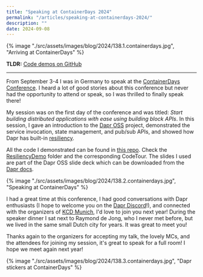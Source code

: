 ```yaml
---
title: "Speaking at ContainerDays 2024"
permalink: "/articles/speaking-at-containerdays-2024/"
description: ""
date: 2024-09-08
---
```


{% image "./src/assets/images/blog/2024/138.1.containerdays.jpg", "Arriving at ContainerDays" %}

**TLDR:** <a href="https://github.com/diagrid-labs/dapr-resiliency-and-durable-execution" target="_blank">Code demos on GitHub</a>

---

From September 3-4 I was in Germany to speak at the [ContainerDays Conference](https://www.containerdays.io/containerdays-conference-2024/). I heard a lot of good stories about this conference but never had the opportunity to attend or speak, so I was thrilled to finally speak there!

My session was on the first day of the conference and was titled: _Start building distributed applications with ease using building block APIs_. In this session, I gave an introduction to the [Dapr OSS](https://dapr.io/) project, demonstrated the service invocation, state management, and pub/sub APIs, and showed how Dapr has built-in [resiliency](https://docs.dapr.io/operations/resiliency/policies/).

All the code I demonstrated can be found in [this repo](https://github.com/diagrid-labs/dapr-resiliency-and-durable-execution). Check the [ResiliencyDemo](https://github.com/diagrid-labs/dapr-resiliency-and-durable-execution/tree/main/ResiliencyDemo) folder and the corresponding CodeTour. The slides I used are part of the Dapr OSS slide deck which can be downloaded from the [Dapr docs](https://docs.dapr.io/contributing/presentations/).

{% image "./src/assets/images/blog/2024/138.2.containerdays.jpg", "Speaking at ContainerDays" %}

I had a great time at this conference, I had good conversations with Dapr enthusiasts (I hope to welcome you on the [Dapr Discord](https://bit.ly/dapr-discord)!), and connected with the organizers of [KCD Munich](https://www.kcdmunich.de/), I'd love to join you next year! During the speaker dinner I sat next to Raymond de Jong, who I never met before, but we lived in the same small Dutch city for years. It was great to meet you!

Thanks again to the organizers for accepting my talk, the lovely MCs, and the attendees for joining my session, it's great to speak for a full room! I hope we meet again next year!

{% image "./src/assets/images/blog/2024/138.3.containerdays.jpg", "Dapr stickers at ContainerDays" %}
